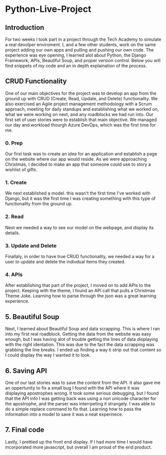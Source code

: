 # Python-Live-Project

## Introduction
For two weeks I took part in a project through the Tech Academy to simulate a real devolper enviroment.  I, and a few other students, work on the same project adding our own apps and pulling and pushing our own code.  The experience was eye opening, I learned alot about Python, the Django Framework, APIs, Beautiful Soup, and proper version control.  Below you will find snippets of my code and an in depth explaination of the process.


## CRUD Functionality
One of our main objectives for the project was to develop an app from the ground up with CRUD (Create, Read, Update, and Delete) functionality.  We also exercised an Agile project management methodology with a Scrum approach, meeting for daily standups and establishing what we worked on, what we were working on next, and any roadblocks we had run into.  Our first set of user stories were to establish that main objective.  We managed our day and workload thourgh Azure DevOps, which was the first time for me.

### 0. Prep
Our first task was to create an idea for an application and establish a page on the website where our app would reside.  As we were approaching Christmas, I decided to make an app that someone could use to story a wishlist of gifts.  

### 1. Create
We next established a model. this wasn't the first time I've worked with Django, but it was the first time I was creating something with this type of functionality from the ground up.

### 2. Read
Next we needed a way to see our model on the webpage, and display its details.  

### 3. Update and Delete
Finallaly, in order to have true CRUD functionality, we needed a way for a user to update and delete the indivdual items they created.

### 4. APIs
After establishing that part of the project, I moved on to add APIs to the project.  Keeping with the theme, I found an API call that pulls a Christmas Theme Joke.  Learning how to parse through the json was a great learning experience.

## 5. Beautiful Soup
Next, I learned about Beautiful Soup and data scrapping.  This is where I ran into my first real roadblock.  Getting the data from the website was easy enough, but I was having alot of trouble getting the lines of data displaying with the right identation.  This was due to the fact the data scrapping was grabbing the line breaks.  I ended up finding a way ti strip out that content so I could display the way I wanted it to look.

## 6. Saving API
One of our last stories was to save the content from the API.  It also gave me an oppertunity to fix a small bug I found with the API where it was displaying apostrophes wrong.  It took some serious debugging, but I found that the API info I was getting back was using a non unicode character for the apostrophe, and the parser was interrpeting it strangely. I was able to do a simple replace command to fix that.  Learning how to pass the information into a model to save it was a neat experinece.

## 7. Final code
Lastly, I prettied up the front end display.  If I had more time I would have incorporated more javascript, but overall I am proud of the end product.
